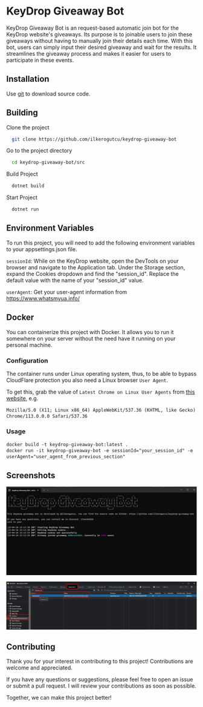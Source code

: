 
# KeyDrop Giveaway Bot

KeyDrop Giveaway Bot is an request-based automatic join bot for the KeyDrop website's giveaways. Its purpose is to joinable users to join these giveaways without having to manually join their details each time. With this bot, users can simply input their desired giveaway and wait for the results. It streamlines the giveaway process and makes it easier for users to participate in these events.

## Installation 

Use [git](https://git-scm.com/downloads) to download source code.

## Building

Clone the project

```bash
  git clone https://github.com/ilkerogutcu/keydrop-giveaway-bot
```

Go to the project directory

```bash
  cd keydrop-giveaway-bot/src
```

Build Project
```bash
  dotnet build
```

Start Project

```bash
  dotnet run
```

  
## Environment Variables

To run this project, you will need to add the following environment variables to your appsettings.json file.

`sessionId`: While on the KeyDrop website, open the DevTools on your browser and navigate to the Application tab. Under the Storage section, expand the Cookies dropdown and find the "session_id". Replace the default value with the name of your "session_id" value.

`userAgent`: Get your user-agent information from https://www.whatsmyua.info/

## Docker

You can containerize this project with Docker. It allows you to run it somewhere on your server without the need have it running on your personal machine.

### Configuration

The container runs under Linux operating system, thus, to be able to bypass CloudFlare protection you also need a Linux browser `User Agent`.

To get this, grab the value of `Latest Chrome on Linux User Agents` from [this website](https://www.whatismybrowser.com/guides/the-latest-user-agent/chrome), e.g.

```
Mozilla/5.0 (X11; Linux x86_64) AppleWebKit/537.36 (KHTML, like Gecko) Chrome/113.0.0.0 Safari/537.36
```

### Usage

```
docker build -t keydrop-giveaway-bot:latest .
docker run -it keydrop-giveaway-bot -e sessionId="your_session_id" -e userAgent="user_agent_from_previous_section"
```


## Screenshots

![screenshot1](https://github.com/ilkerogutcu/keydrop-giveaway-bot/blob/master/images/Screenshot_4.png)

  
![screenshot2](https://github.com/ilkerogutcu/keydrop-giveaway-bot/blob/master/images/Screenshot_3.png)

## Contributing

Thank you for your interest in contributing to this project! Contributions are welcome and appreciated.

If you have any questions or suggestions, please feel free to open an issue or submit a pull request. I will review your contributions as soon as possible.

Together, we can make this project better!
